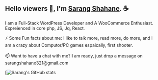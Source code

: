 ## Hello viewers 👋, I'm <a href="http://resume.sarangshahane.in/">Sarang Shahane</a>. &#x2615;

I am a Full-Stack WordPress Developer and A WooCommerce Enthusiast. Expreienced in core php, JS, Jq, React.

⚡ Some Fun facts about me: I like to talk more, read more, do more, and I am a crazy about Computor/PC games espaically, first shooter. <br><br>
📫 Want to have a chat with me? I am ready, just drop a message on sarangshahane321@gmail.com <br>

<!--
**sarangshahane/sarangshahane** is a ✨ _special_ ✨ repository because its `README.md` (this file) appears on your GitHub profile.

Here are some ideas to get you started:

- 🔭 I’m currently working on ...
- 🌱 I’m currently learning ...
- 👯 I’m looking to collaborate on ...
- 🤔 I’m looking for help with ...
- 💬 Ask me about ...
- 📫 How to reach me: ...
- 😄 Pronouns: ...
- ⚡ Fun fact: ...
-->

[![Sarang's GitHub stats](https://github-readme-stats.vercel.app/api?username=sarangshahane&include_all_commits=true&show_icons=true&theme=radical&layout=compact)
